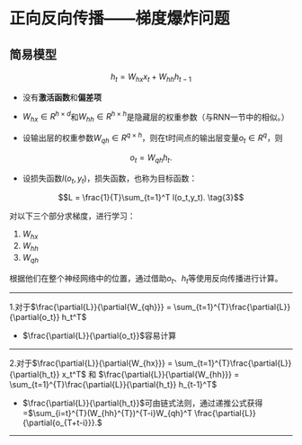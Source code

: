 # 正向反向传播——梯度爆炸问题

## 简易模型

$$h_t = W_{hx}x_t + W_{hh}h_{t-1} \tag{1}$$

- 没有**激活函数**和**偏差项**

- $W_{hx} \in R^{h \times d}$和$W_{hh} \in R^{h \times h}$是隐藏层的权重参数（与RNN一节中的相似。）
- 设输出层的权重参数$W_{qh} \in R^{q \times h}$，则在t时间点的输出层变量$o_t \in R^{q}$，则

$$o_t = W_{qh}h_t. \tag{2}$$

- 设损失函数$l(o_t,y_t)$，损失函数，也称为目标函数：

$$L = \frac{1}{T}\sum_{t=1}^T l(o_t,y_t). \tag{3}$$


对以下三个部分求梯度，进行学习：

1. $W_{hx}$
2. $W_{hh}$
3. $W_{qh}$

根据他们在整个神经网络中的位置，通过借助$o_t$、$h_t$等使用反向传播进行计算。

---

1.对于$\frac{\partial{L}}{\partial{W_{qh}}} = \sum_{t=1}^{T}\frac{\partial{L}}{\partial{o_t}} h_t^T$

- $\frac{\partial{L}}{\partial{o_t}}$容易计算

---

2.对于$\frac{\partial{L}}{\partial{W_{hx}}} = \sum_{t=1}^{T}\frac{\partial{L}}{\partial{h_t}} x_t^T$  和  $\frac{\partial{L}}{\partial{W_{hh}}} = \sum_{t=1}^{T}\frac{\partial{L}}{\partial{h_t}} h_{t-1}^T$

- $\frac{\partial{L}}{\partial{h_t}}$可由链式法则，通过递推公式获得=$\sum_{i=t}^{T}(W_{hh}^{T})^{T-i}W_{qh}^T \frac{\partial{L}}{\partial{o_{T+t-i}}}.$

---


